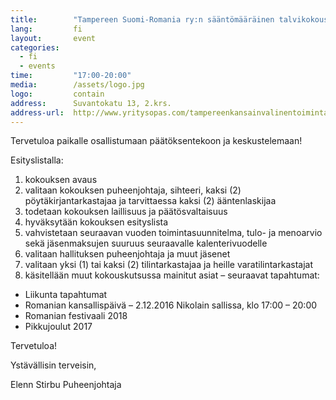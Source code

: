 ```yaml
---
title:        "Tampereen Suomi-Romania ry:n sääntömääräinen talvikokous 2017"
lang:         fi
layout:       event
categories:
  - fi
  - events
time:         "17:00-20:00"
media:        /assets/logo.jpg
logo:         contain
address:      Suvantokatu 13, 2.krs.
address-url:  http://www.yritysopas.com/tampereenkansainvalinentoimintakeskus/
---
```


Tervetuloa paikalle osallistumaan päätöksentekoon ja keskustelemaan!

Esityslistalla:

1. kokouksen avaus
1. valitaan kokouksen puheenjohtaja, sihteeri, kaksi (2) pöytäkirjantarkastajaa ja tarvittaessa kaksi (2) ääntenlaskijaa
1. todetaan kokouksen laillisuus ja päätösvaltaisuus
1. hyväksytään kokouksen esityslista
1. vahvistetaan seuraavan vuoden toimintasuunnitelma, tulo- ja menoarvio sekä jäsenmaksujen suuruus seuraavalle kalenterivuodelle
1. valitaan hallituksen puheenjohtaja ja muut jäsenet
1. valitaan yksi (1) tai kaksi (2) tilintarkastajaa ja heille varatilintarkastajat
1. käsitellään muut kokouskutsussa mainitut asiat – seuraavat tapahtumat:
  * Liikunta tapahtumat
  * Romanian kansallispäivä – 2.12.2016 Nikolain sallissa, klo 17:00 – 20:00
  * Romanian festivaali 2018
  * Pikkujoulut 2017

Tervetuloa!

Ystävällisin terveisin,

Elenn Stirbu
Puheenjohtaja